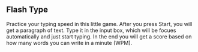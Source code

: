 ## Flash Type

Practice your typing speed in this little game. After you press Start, you will get a paragraph of text. Type it in the input box, which will be focues automatically and just start typing. In the end you will get a score based on how many words you can write in a minute (WPM).